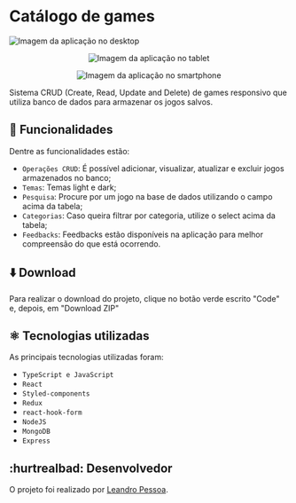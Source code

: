 # Catálogo de games

![Imagem da aplicação no desktop](https://github.com/leandro-pessoa/catalogo_de_games/assets/119120060/6448a20b-db9e-43aa-b0d4-e12cfbbe0ab9)
<p align='center'>
  <img src='https://github.com/leandro-pessoa/catalogo_de_games/assets/119120060/71a1aad5-5052-42ef-a5f5-9659dd128c16' alt="Imagem da aplicação no tablet">
</p>
<p align='center'>
  <img src='https://github.com/leandro-pessoa/catalogo_de_games/assets/119120060/06a3a62f-f9ab-41b4-872b-a67537c64fe6' alt="Imagem da aplicação no smartphone">
</p>

Sistema CRUD (Create, Read, Update and Delete) de games responsivo que utiliza banco de dados para armazenar os jogos salvos.

## 🔨 Funcionalidades

Dentre as funcionalidades estão:

- `Operações CRUD`: É possível adicionar, visualizar, atualizar e excluir jogos armazenados no banco;
- `Temas`: Temas light e dark;
- `Pesquisa`: Procure por um jogo na base de dados utilizando o campo acima da tabela;
- `Categorias`: Caso queira filtrar por categoria, utilize o select acima da tabela;
- `Feedbacks`: Feedbacks estão disponíveis na aplicação para melhor compreensão do que está ocorrendo.

## ⬇️ Download

Para realizar o download do projeto, clique no botão verde escrito "Code" e, depois, em "Download ZIP"

## ⚛️ Tecnologias utilizadas

As principais tecnologias utilizadas foram:

- `TypeScript e JavaScript`
- `React`
- `Styled-components`
- `Redux`
- `react-hook-form`
- `NodeJS`
- `MongoDB`
- `Express`

## :hurtrealbad: Desenvolvedor

O projeto foi realizado por [Leandro Pessoa](https://github.com/leandro-pessoa).
